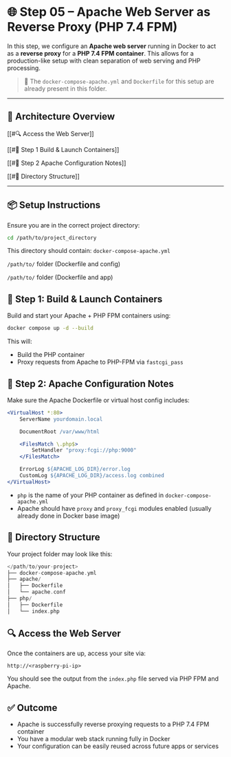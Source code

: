 # 🌐 Step 05 – Apache Web Server as Reverse Proxy (PHP 7.4 FPM)

In this step, we configure an **Apache web server** running in Docker to act as a **reverse proxy** for a **PHP 7.4 FPM container**. This allows for a production-like setup with clean separation of web serving and PHP processing.

> 📁 The `docker-compose-apache.yml` and `Dockerfile` for this setup are already present in this folder.

---

## 🧱 Architecture Overview

[[#🔍 Access the Web Server]]

[[#🐋 Step 1 Build & Launch Containers]]

[[#🔧 Step 2 Apache Configuration Notes]]

[[#📂 Directory Structure]]

---

## 📦 Setup Instructions

Ensure you are in the correct project directory:

```bash
cd /path/to/project_directory
```

This directory should contain:
`docker-compose-apache.yml`

`/path/to/` folder (Dockerfile and config)

`/path/to/` folder (Dockerfile and app)

## 🐋 Step 1: Build & Launch Containers

Build and start your Apache + PHP FPM containers using:

```bash
docker compose up -d --build
```

This will:

- Build the PHP container
- Proxy requests from Apache to PHP-FPM via `fastcgi_pass`

## 🔧 Step 2: Apache Configuration Notes

Make sure the Apache Dockerfile or virtual host config includes:

```apache
<VirtualHost *:80>
    ServerName yourdomain.local

    DocumentRoot /var/www/html

    <FilesMatch \.php$>
        SetHandler "proxy:fcgi://php:9000"
    </FilesMatch>

    ErrorLog ${APACHE_LOG_DIR}/error.log
    CustomLog ${APACHE_LOG_DIR}/access.log combined
</VirtualHost>
```

- `php` is the name of your PHP container as defined in `docker-compose-apache.yml`
- Apache should have `proxy` and `proxy_fcgi` modules enabled (usually already done in Docker base image)

## 📂 Directory Structure

Your project folder may look like this:

```swift
</path/to/your-project>
├── docker-compose-apache.yml
├── apache/
│   ├── Dockerfile
│   └── apache.conf
├── php/
│   ├── Dockerfile
│   └── index.php
```
## 🔍 Access the Web Server

Once the containers are up, access your site via:

`http://<raspberry-pi-ip>`

You should see the output from the `index.php` file served via PHP FPM and Apache.

## ✅ Outcome

- Apache is successfully reverse proxying requests to a PHP 7.4 FPM container
- You have a modular web stack running fully in Docker
- Your configuration can be easily reused across future apps or services